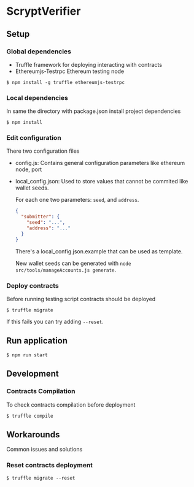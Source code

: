 # ScryptVerifier

## Setup

### Global dependencies

*   Truffle framework for deploying interacting with contracts
*   Ethereumjs-Testrpc Ethereum testing node

```
$ npm install -g truffle ethereumjs-testrpc
```

### Local dependencies

In same the directory with package.json install project dependencies

```
$ npm install
```

### Edit configuration

There two configuration files

*   config.js: Contains general configuration parameters like ethereum node, port

*   local_config.json: Used to store values that cannot be commited
    like wallet seeds.

    For each one two parameters: `seed`, and `address`.

    ```json
    {
      "submitter": {
        "seed": "...",
        "address": "..."
      }
    }
    ```

    There's a local_config.json.example that can be used as template.

    New wallet seeds can be generated with `node src/tools/manageAccounts.js generate`.

### Deploy contracts

Before running testing script contracts should be deployed

```
$ truffle migrate
```

If this fails you can try adding `--reset`.

## Run application

```
$ npm run start
```

## Development

### Contracts Compilation

To check contracts compilation before deployment

```
$ truffle compile
```

## Workarounds

Common issues and solutions

### Reset contracts deployment

```
$ truffle migrate --reset
```

